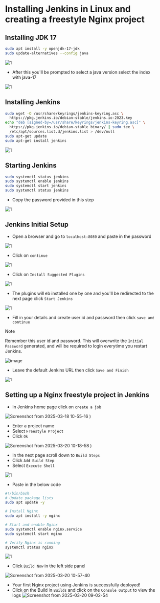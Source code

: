 # Installing Jenkins in Linux and creating a freestyle Nginx project


## Installing JDK 17
```bash
sudo apt install -y openjdk-17-jdk
sudo update-alternatives --config java
```

![1](https://github.com/user-attachments/assets/75ed3b14-c3ee-41e1-b83f-681c6bafd641)

 - After this you'll be prompted to select a java version select the index with java-17

![1](https://github.com/user-attachments/assets/5ca00311-ea4c-44eb-b27c-a4e793ac5752)

## Installing Jenkins
```bash
sudo wget -O /usr/share/keyrings/jenkins-keyring.asc \
  https://pkg.jenkins.io/debian-stable/jenkins.io-2023.key
echo "deb [signed-by=/usr/share/keyrings/jenkins-keyring.asc]" \
  https://pkg.jenkins.io/debian-stable binary/ | sudo tee \
  /etc/apt/sources.list.d/jenkins.list > /dev/null
sudo apt-get update
sudo apt-get install jenkins
```

![1](https://github.com/user-attachments/assets/467fc754-01ee-490e-a71e-e14b916494de)

## Starting Jenkins
```bash
sudo systemctl status jenkins
sudo systemctl enable jenkins
sudo systemctl start jenkins
sudo systemctl status jenkins
```
 - Copy the password provided in this step

![1](https://github.com/user-attachments/assets/8f7d48c8-66ac-4d48-b0ef-e420dcbc3b13)

## Jenkins Initial Setup
 - Open a browser and go to `localhost:8080` and paste in the password

![1](https://github.com/user-attachments/assets/23cefbc4-25ca-4ddc-a59c-3c958275764c)

 - Click on `continue`

![1](https://github.com/user-attachments/assets/ea2b865f-689d-4d00-801c-8e4847a20adb)

 - Click on `Install Suggested Plugins`

![1](https://github.com/user-attachments/assets/4fe685f6-5245-4075-ad4c-a87e981c25ca)

 - The plugins will eb installed one by one and you'll be redirected to the next page click `Start Jenkins`

![1](https://github.com/user-attachments/assets/ebd355c3-034e-4fe8-af74-d780d15bf8d7)

 - Fill in your details and create user id and password then click `save and continue`
> [!NOTE]  
> Remember this user id and password. This will overwrite the `Initial Password` generated, and will be required to login everytime you restart Jenkins.

![image](https://github.com/user-attachments/assets/0146a230-0951-4671-b88c-6ded7564a01f)


 - Leave the default Jenkins URL then click `Save and Finish`

![1](https://github.com/user-attachments/assets/7dc3ae3c-85f4-4820-80a4-9b455affc3ae)


## Setting up a Nginx freestyle project in Jenkins
 - In Jenkins home page click on `create a job`

![Screenshot from 2025-03-18 10-55-16](https://github.com/user-attachments/assets/cb84222c-0fa5-4681-8f65-bccc0c5ca8b6)
)

 - Enter a project name
 - Select `Freestyle Project`
 - Click `Ok`

![Screenshot from 2025-03-20 10-18-58](https://github.com/user-attachments/assets/a8192bfb-778b-4dc5-bbd8-4f1d97efa0e5)
)

 - In the next page scroll down to `Build Steps`
 - Click `Add Build Step`
 - Select `Execute Shell`

![1](https://github.com/user-attachments/assets/60f7d6b0-85e9-44eb-a78b-9a94e8d46a94)

 - Paste in the below code
```bash
#!/bin/bash
# Update package lists
sudo apt update -y

# Install Nginx
sudo apt install -y nginx

# Start and enable Nginx
sudo systemctl enable nginx.service
sudo systemctl start nginx

# Verify Nginx is running
systemctl status nginx
```

![1](https://github.com/user-attachments/assets/27fd056c-ea7e-4069-9f23-fd7887260f96)

 - Click `Build Now` in the left side panel
   
![Screenshot from 2025-03-20 10-57-40](https://github.com/user-attachments/assets/beae2262-062a-40a3-8793-6222cd4db7e7)


 - Your first Nginx project using Jenkins is successfully deployed!
 - Click on the Build in `Builds` and click on the `Console Output` to view the logs
   ![Screenshot from 2025-03-20 09-02-54](https://github.com/user-attachments/assets/ab594226-fca6-447a-bcba-146901df00a7)

